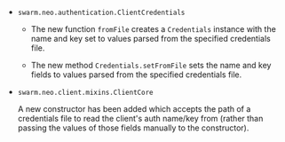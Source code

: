 * `swarm.neo.authentication.ClientCredentials`

  * The new function `fromFile` creates a `Credentials` instance with the name
    and key set to values parsed from the specified credentials file.

  * The new method `Credentials.setFromFile` sets the name and key fields to
    values parsed from the specified credentials file.

* `swarm.neo.client.mixins.ClientCore`

  A new constructor has been added which accepts the path of a credentials file
  to read the client's auth name/key from (rather than passing the values of
  those fields manually to the constructor).


